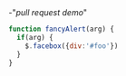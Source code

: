 ## 
-"*pull request demo*"

```javascript
function fancyAlert(arg) {
  if(arg) {
    $.facebox({div:'#foo'})
  }
}
```
